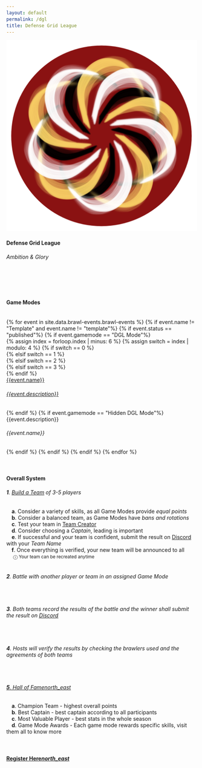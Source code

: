 ```yaml
---
layout: default
permalink: /dgl
title: Defense Grid League
---
```


<div class="row">
    <div class="col s12 m12 l12 center-align bg-defense-grid">
        <a href="{{site.url}}/dgl1"><img class="header-img responsive-img" id="logo" src="/assets/img/DGL2_Circle.png"/></a>
        <h4 class="logo-text">Defense Grid League</h4>
        <h6 class="logo-sub-text">Ambition & Glory</h6>
        <br>
        <br>
    </div>
</div>
<div class="container">
    <div class="row">
        <div class="col s12 m12 l12">
            <br>
            <h4>Game Modes</h4>
        </div>
        <br>
        {% for event in site.data.brawl-events.brawl-events %}
        {% if event.name != "Template" and event.name != "template"%}
        {% if event.status == "published"%}
            {% if event.gamemode == "DGL Mode"%}
            <div class="col s12 m4 l3">
                {% assign index = forloop.index | minus: 6 %}
                {% assign switch = index | modulo: 4 %}
                {% if switch == 0 %}
                <div class="card dgl2-card">
                {% elsif switch == 1 %}
                <div class="card dgl2-card-var2">
                {% elsif switch == 2 %}
                <div class="card dgl2-card-var3">
                {% elsif switch == 3 %}
                <div class="card dgl2-card-var4">
                {% endif %}
                    <a class="activator" href="{{site.url}}/{{event.link}}">
                    <div class="card-content">
                        <span class="card-title logo-text">{{event.name}}</span>
                        <h6 class="logo-sub-text">{{event.description}}</h6>
                    </div>
                    </a>
                </div>
            </div>
            {% endif %}
            {% if event.gamemode == "Hidden DGL Mode"%}
            <div class="col s12 m4 l3">
                <div class="card gray-shadow">
                    <div class="card-content">
                        <span class="card-title logo-text">{{event.description}}</span>
                        <h6 class="logo-sub-text">{{event.name}}</h6>
                    </div>
                </div>
            </div>
            {% endif %}
        {% endif %}
        {% endif %}
        {% endfor %}
        <div class="col s12 m12 l12">
            <br>
            <div class="divider gray-shadow full-width"></div>
            <br>
            <h4>Overall System</h4>
            <h6><b>1</b>. <u><a href="{{site.url}}/team-creator">Build a Team</a></u> of 3-5 players</h6>
            &emsp;<h7><b>a</b>. Consider a variety of skills, as all Game Modes provide <i>equal points</i></h7><br>
            &emsp;<h7><b>b</b>. Consider a balanced team, as Game Modes have <i>bans and rotations</i></h7><br>
            &emsp;<h7><b>c</b>. Test your team in <u><a href="{{site.url}}/team-creator">Team Creator</a></u></h7><br>
            &emsp;<h7><b>d</b>. Consider choosing a <i>Captain</i>, leading is important</h7><br>
            &emsp;<h7><b>e</b>. If successful and your team is confident, submit the result on <u><a href="{{site.url}}/#chat">Discord</a></u> with your <i>Team Name</i></h7><br>
            &emsp;<h7><b>f</b>. Once everything is verified, your new team will be announced to all</h7><br>
            &emsp;<h7> <small>ⓘ Your team can be recreated anytime</small></h7><br><br>
            <h6><b>2</b>. Battle with another player or team in an assigned Game Mode</h6><br>
            <h6><b>3</b>. Both teams record the results of the battle and the winner shall submit the result on <u><a href="{{site.url}}/#chat">Discord</a></u></h6><br>
            <h6><b>4</b>. Hosts will verify the results by checking the brawlers used and the agreements of both teams</h6><br>
            <a href="{{site.url}}/hall-of-fame"><h6><b>5</b>. Hall of Fame<i class="material-icons tiny">north_east</i></h6></a>
            &emsp;<h7><b>a</b>. Champion Team - highest overall points</h7><br>
            &emsp;<h7><b>b</b>. Best Captain - best captain according to all participants</h7><br>
            &emsp;<h7><b>c</b>. Most Valuable Player - best stats in the whole season</h7><br>
            &emsp;<h7><b>d</b>. Game Mode Awards - Each game mode rewards specific skills, visit them all to know more</h7><br>
        </div>
        <div class="col s12 m12 l12">
            <br>
            <div class="divider red-shadow full-width"></div>
            <br>
            <h4 class="center-align"><a href="https://forms.gle/Xhq8QwxLKYeH4ypS6">Register Here<i class="material-icons">north_east</i></a></h4>
            <br><br><br>
        </div>
    </div>
</div>